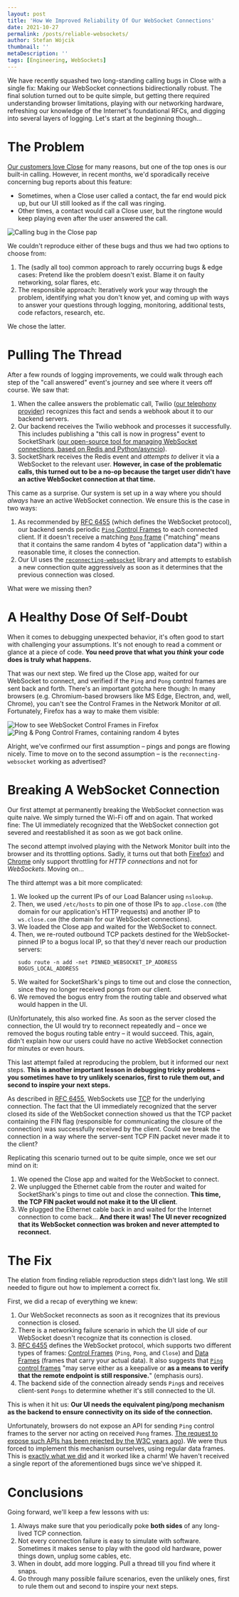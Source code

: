 ```yaml
---
layout: post
title: 'How We Improved Reliability Of Our WebSocket Connections'
date: 2021-10-27
permalink: /posts/reliable-websockets/
author: Stefan Wójcik
thumbnail: ''
metaDescription: ''
tags: [Engineering, WebSockets]
---
```


We have recently squashed two long-standing calling bugs in Close with a single
fix: Making our WebSocket connections bidirectionally robust. The final
solution turned out to be quite simple, but getting there required
understanding browser limitations, playing with our networking hardware,
refreshing our knowledge of the Internet's foundational RFCs, and digging into
several layers of logging. Let's start at the beginning though...

# The Problem

[Our customers love Close](https://www.g2.com/products/close/reviews) for many
reasons, but one of the top ones is our built-in calling. However, in recent
months, we'd sporadically receive concerning bug reports about this feature:
* Sometimes, when a Close user called a contact, the far end would pick up, but
  our UI still looked as if the call was ringing.
* Other times, a contact would call a Close user, but the ringtone would keep
  playing even after the user answered the call.

![Calling bug in the Close pap](./bad_ui.png)

We couldn't reproduce either of these bugs and thus we had two options to
choose from:
1. The (sadly all too) common approach to rarely occurring bugs & edge cases:
   Pretend like the problem doesn't exist. Blame it on faulty networking, solar
   flares, etc.
2. The responsible approach: Iteratively work your way through the problem,
   identifying what you don't know yet, and coming up with ways to answer your
   questions through logging, monitoring, additional tests, code refactors,
   research, etc.

We chose the latter.

# Pulling The Thread

After a few rounds of logging improvements, we could walk through each step of
the "call answered" event's journey and see where it veers off course. We saw
that:
1. When the callee answers the problematic call, Twilio ([our telephony
   provider](https://twilio.com)) recognizes this fact and sends a webhook
   about it to our backend servers.
2. Our backend receives the Twilio webhook and processes it successfully. This
   includes publishing a "this call is now in progress" event to SocketShark
   ([our open-source tool for managing WebSocket connections, based on Redis
   and Python/asyncio](https://github.com/closeio/socketshark)).
3. SocketShark receives the Redis event and *attempts to* deliver it via a
   WebSocket to the relevant user. **However, in case of the problematic calls,
   this turned out to be a no-op because the target user didn't have an active
   WebSocket connection at that time.**

This came as a surprise. Our system is set up in a way where you should
*always* have an active WebSocket connection. We ensure this is the case in two
ways:
1. As recommended by [RFC 6455](https://datatracker.ietf.org/doc/html/rfc6455)
   (which defines the WebSocket protocol), our backend sends periodic [`Ping`
   Control Frames](https://datatracker.ietf.org/doc/html/rfc6455#section-5.5.2)
   to each connected client. If it doesn't receive a matching [`Pong`
   frame](https://datatracker.ietf.org/doc/html/rfc6455#section-5.5.3)
   ("matching" means that it contains the same random 4 bytes of "application
   data") within a reasonable time, it closes the connection.
2. Our UI uses the
   [`reconnecting-websocket`](https://github.com/pladaria/reconnecting-websocket)
   library and attempts to establish a new connection quite aggressively as
   soon as it determines that the previous connection was closed.

What were we missing then?

# A Healthy Dose Of Self-Doubt

When it comes to debugging unexpected behavior, it's often good to start with
challenging your assumptions. It's not enough to read a comment or glance at
a piece of code. **You need prove that what you *think* your code does is truly
what happens.**

That was our next step. We fired up the Close app, waited for our WebSocket
to connect, and verified if the `Ping` and `Pong` control frames are sent back
and forth. There's an important gotcha here though: In many browsers (e.g.
Chromium-based browsers like MS Edge, Electron, and, well, Chrome), you can't
see the Control Frames in the Network Monitor *at all*. Fortunately, Firefox
has a way to make them visible:

![How to see WebSocket Control Frames in Firefox](./ff_control_frames.png)
![Ping & Pong Control Frames, containing random 4 bytes](./close_ping_pong.png)

Alright, we've confirmed our first assumption – pings and pongs are flowing
nicely. Time to move on to the second assumption – is the
`reconnecting-websocket` working as advertised?

# Breaking A WebSocket Connection

Our first attempt at permanently breaking the WebSocket connection was quite
naive. We simply turned the Wi-Fi off and on again. That worked fine: The UI
immediately recognized that the WebSocket connection got severed and
reestablished it as soon as we got back online.

The second attempt involved playing with the Network Monitor built into the
browser and its throttling options. Sadly, it turns out that both
[Firefox](https://bugzilla.mozilla.org/show_bug.cgi?id=1421357)) and
[Chrome](https://bugs.chromium.org/p/chromium/issues/detail?id=423246) only
support throttling for *HTTP connections* and not for *WebSockets*. Moving
on…

The third attempt was a bit more complicated:
1. We looked up the current IPs of our Load Balancer using `nslookup`.
2. Then, we used `/etc/hosts` to pin one of those IPs to `app.close.com` (the
   domain for our application's HTTP requests) and another IP to `ws.close.com`
   (the domain for our WebSocket connections).
3. We loaded the Close app and waited for the WebSocket to connect.
4. Then, we re-routed outbound TCP packets destined for the WebSocket-pinned IP
   to a bogus local IP, so that they'd never reach our production servers:
   ```
   sudo route -n add -net PINNED_WEBSOCKET_IP_ADDRESS BOGUS_LOCAL_ADDRESS
   ```
5. We waited for SocketShark's pings to time out and close the connection,
   since they no longer received pongs from our client.
6. We removed the bogus entry from the routing table and observed what would
   happen in the UI.

(Un)fortunately, this also worked fine. As soon as the server closed the
connection, the UI would try to reconnect repeatedly and – once we removed the
bogus routing table entry – it would succeed. This, again, didn't explain how
our users could have no active WebSocket connection for minutes or even hours.

This last attempt failed at reproducing the problem, but it informed our next
steps. **This is another important lesson in debugging tricky problems – you
sometimes have to try unlikely scenarios, first to rule them out, and second to
inspire your next steps.**

As described in [RFC 6455](https://datatracker.ietf.org/doc/html/rfc6455),
WebSockets use [TCP](https://datatracker.ietf.org/doc/html/rfc793) for the
underlying connection. The fact that the UI immediately recognized that the
server closed its side of the WebSocket connection showed us that the TCP
packet containing the FIN flag (responsible for communicating the closure of
the connection) was successfully received by the client. Could we break the
connection in a way where the server-sent TCP FIN packet never made it to the
client?

Replicating this scenario turned out to be quite simple, once we set our mind
on it:
1. We opened the Close app and waited for the WebSocket to connect.
2. We unplugged the Ethernet cable from the router and waited for SocketShark's
   pings to time out and close the connection. **This time, the TCP FIN packet
   would not make it to the UI client**.
3. We plugged the Ethernet cable back in and waited for the Internet connection
   to come back… **And there it was! The UI never recognized that its WebSocket
   connection was broken and never attempted to reconnect.**

# The Fix

The elation from finding reliable reproduction steps didn't last long. We still
needed to figure out how to implement a correct fix.

First, we did a recap of everything we knew:
1. Our WebSocket reconnects as soon as it recognizes that its previous
   connection is closed.
2. There is a networking failure scenario in which the UI side of our WebSocket
   doesn't recognize that its connection is closed.
3. [RFC 6455](https://datatracker.ietf.org/doc/html/rfc6455) defines the
   WebSocket protocol, which supports two different types of frames: [Control
   Frames](https://datatracker.ietf.org/doc/html/rfc6455#section-5.5) (`Ping`,
   `Pong`, and `Close`) and [Data
   Frames](https://datatracker.ietf.org/doc/html/rfc6455#section-5.6) (frames
   that carry your actual data). It also suggests that [`Ping` control
   frames](https://datatracker.ietf.org/doc/html/rfc6455#section-5.5.2) "may
   serve either as a keepalive or **as a means to verify that the remote
   endpoint is still responsive.**" (emphasis ours).
4. The backend side of the connection already sends `Ping`s and receives
   client-sent `Pongs` to determine whether it's still connected to the UI.

This is when it hit us: **Our UI needs the equivalent ping/pong mechanism as
the backend to ensure connectivity on its side of the connection.**

Unfortunately, browsers do not expose an API for sending `Ping` control frames
to the server nor acting on received `Pong` frames. [The request to expose such
APIs has been rejected by the W3C years
ago](https://www.w3.org/Bugs/Public/show_bug.cgi?id=13104)). We were thus
forced to implement this mechanism ourselves, using regular data frames. This
is [exactly what we did](https://github.com/closeio/socketshark/pull/73) and it
worked like a charm! We haven't received a single report of the aforementioned
bugs since we've shipped it.

# Conclusions

Going forward, we'll keep a few lessons with us:
1. Always make sure that you periodically poke **both sides** of any long-lived
   TCP connection.
2. Not every connection failure is easy to simulate with software. Sometimes it
   makes sense to play with the good old hardware, power things down, unplug
   some cables, etc.
3. When in doubt, add more logging. Pull a thread till you find where it snaps.
4. Go through many possible failure scenarios, even the unlikely ones, first to
   rule them out and second to inspire your next steps.

